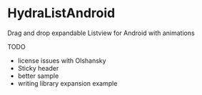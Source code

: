 HydraListAndroid
=====================

Drag and drop expandable Listview for Android with animations

TODO
 - license issues with Olshansky
 - Sticky header 
 - better sample
 - writing library expansion example
